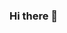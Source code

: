 ### Hi there 👋

<!--
**steetstyle/steetstyle** is a ✨ _special_ ✨ repository because its `README.md` (this file) appears on your GitHub profile.

[![wakatime](https://wakatime.com/badge/user/1cadc0e7-4c45-4743-bbcf-279ce9cae5a2.svg)](https://wakatime.com/@1cadc0e7-4c45-4743-bbcf-279ce9cae5a2)
-->
